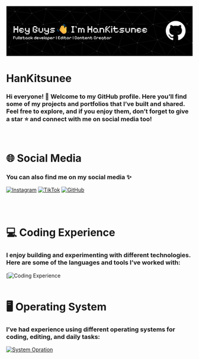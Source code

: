 
<!-- Banner Image First -->
![Header](img/banner-github.png)

# HanKitsunee

### Hi everyone! 👋 Welcome to my GitHub profile. Here you’ll find some of my projects and portfolios that I’ve built and shared. Feel free to explore, and if you enjoy them, don’t forget to give a star ⭐ and connect with me on social media too!
<br/>

<!-- Sosial Media -->
# 🌐 Social Media

### You can also find me on my social media ✨

[![Instagram](https://img.shields.io/badge/Instagram-E4405F?style=for-the-badge&logo=instagram&logoColor=white)](https://www.instagram.com/simplyhankitsu)
[![TikTok](https://img.shields.io/badge/TikTok-000000?style=for-the-badge&logo=tiktok&logoColor=white)](https://www.tiktok.com/@han.kitsu)
[![GitHub](https://img.shields.io/badge/GitHub-100000?style=for-the-badge&logo=github&logoColor=white)](https://github.com/HanKitsunee)

<br />
<br />

<!-- Pengalaman coding -->
# 💻 Coding Experience

### I enjoy building and experimenting with different technologies. Here are some of the languages and tools I’ve worked with:

[![Coding Experience](https://skillicons.dev/icons?i=html,css,js,cpp,java,py,wordpress,figma,vscode,git,github)
<br />
<br />


<!-- Sosial Media -->
# 🖥️ Operating System

### I’ve had experience using different operating systems for coding, editing, and daily tasks:

[![System Opration](https://skillicons.dev/icons?i=windows)](https://skillicons.dev)